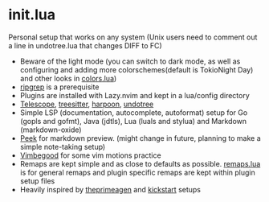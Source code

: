 # init.lua

Personal setup that works on any system (Unix users need to comment out a line in undotree.lua that changes DIFF to FC)
- Beware of the light mode (you can switch to dark mode, as well as configuring and adding more colorschemes(default is TokioNight Day) and other looks in [colors.lua](lua/config/lazy/colors.lua))
- [ripgrep](https://github.com/BurntSushi/ripgrep) is a prerequisite
- Plugins are installed with Lazy.nvim and kept in a lua/config directory
- [Telescope](https://gihub.com/nvim-telescope/telescope.nvim), [treesitter](https://github.com/nvim-treesitter/nvim-treesitter), [harpoon](https://github.com/ThePrimeagen/harpoon), [undotree](https://github.com/mbbill/undotree)
- Simple LSP (documentation, autocomplete, autoformat) setup for Go (gopls and gofmt), Java (jdtls), Lua (luals and stylua) and Markdown (markdown-oxide)
- [Peek](https://github.com/toppair/peek.nvim/) for markdown preview. (might change in future, planning to make a simple note-taking setup)
- [Vimbegood](https://github.com/theprimeagen/vim-be-good) for some vim motions practice
- Remaps are kept simple and as close to defaults as possible. [remaps.lua](lua/config/remaps.lua) is for general remaps and plugin specific remaps are kept within plugin setup files
- Heavily inspired by [theprimeagen](https://github.com/nvim-lua/init.lua) and [kickstart](https://github.com/nvim-lua/kickstart.nvim/) setups
